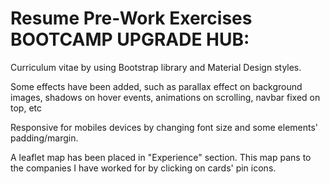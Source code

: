 # Resume  Pre-Work Exercises BOOTCAMP UPGRADE HUB:

Curriculum vitae by using Bootstrap library and Material Design styles. 

Some effects have been added, such as parallax effect on background images, shadows on hover events, animations on scrolling, navbar fixed on top, etc

Responsive for mobiles devices by changing font size and some elements' padding/margin.

A leaflet map has been placed in "Experience" section. This map pans to the companies I have worked for by clicking on cards' pin icons.

